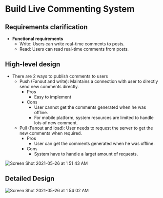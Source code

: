 # Build Live Commenting System

## Requirements clarification
- **Functional requirements**
   - Write: Users can write real-time comments to posts.
   - Read: Users can read real-time comments from posts.

## High-level design
- There are 2 ways to publish comments to users
   - Push (Fanout and write): Maintains a connection with user to directly send new comments directly.
      - Pros
         - Easy to implement
      - Cons
         - User cannot get the comments generated when he was offline.
         - For mobile platform, system resources are limited to handle lots of new comment.
   - Pull (Fanout and load): User needs to request the server to get the new comments when required.
      - Pros
         - User can get the comments generated when he was offline.
      - Cons
         - System have to handle a larget amount of requests.
      
![Screen Shot 2021-05-26 at 1 51 43 AM](https://user-images.githubusercontent.com/8989447/119623063-0aa93380-bdc5-11eb-8b45-f46f8d28aa02.png)

## Detailed Design
![Screen Shot 2021-05-26 at 1 54 02 AM](https://user-images.githubusercontent.com/8989447/119623336-4d6b0b80-bdc5-11eb-88dd-c172d01fe557.png)
